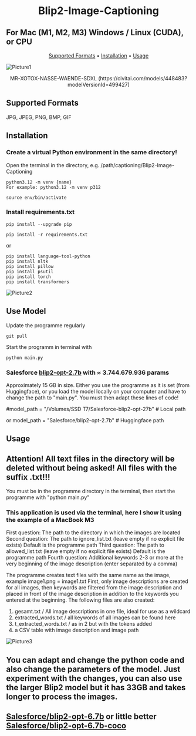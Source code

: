 <div align="center">
<h1> Blip2-Image-Captioning</h1>
</div>
<div><h2>For Mac (M1, M2, M3) Windows / Linux (CUDA), or CPU</h2> </div>
<div align="center">
  <p>
    <a href="#supported-formats">Supported Formats</a> •
    <a href="#installation">Installation</a> •
    <a href="#usage">Usage</a>
  </p>
</div>

![Picture1](https://image.civitai.com/xG1nkqKTMzGDvpLrqFT7WA/165788c5-17cf-4fa1-a6f3-b900a3a4e1ab/width=1440,quality=90/2024-05-21-201140_0_NIK.jpeg)
<p>
<div align="center">MR-XOTOX-NASSE-WAENDE-SDXL (https://civitai.com/models/448483?modelVersionId=499427)</div>
</p>

## Supported Formats
JPG, JPEG, PNG, BMP, GIF

## Installation

### Create a virtual Python environment in the same directory!
Open the terminal in the directory, e.g. /path/captioning/Blip2-Image-Captioning
```
python3.12 -m venv {name}
For example: python3.12 -m venv p312
```
```
source env/bin/activate
```
### Install requirements.txt
```
pip install --upgrade pip
```
```
pip install -r requirements.txt
```
or
```
pip install language-tool-python
pip install nltk
pip install pillow
pip install psutil
pip install torch
pip install transformers
```
![Picture2](https://creative-ai.der-zerfleischer.de/images/creativ/quer//2024-05-17-103401_109585519072628_barock.jpeg)
## Use Model
Update the programme regularly
```
git pull
```
Start the programm in terminal with
```
python main.py
```

### Salesforce [blip2-opt-2.7b](https://huggingface.co/Salesforce/blip2-opt-2.7b) with ≈ 3.744.679.936 params
Approximately 15 GB in size. Either you use the programme as it is set (from Huggingface), or you load the model locally on your computer and have to change the path to "main.py".
You must then adapt these lines of code!<p>
#model_path = "/Volumes/SSD T7/Salesforce-blip2-opt-27b" # Local path<p>
or
model_path = "Salesforce/blip2-opt-2.7b" # Huggingface path<p>

## Usage
<h2>Attention! All text files in the directory will be deleted without being asked! All files with the suffix .txt!!!</h2>

You must be in the programme directory in the terminal, then start the programme with "python main.py"

### This application is used via the terminal, here I show it using the example of a MacBook M3

First question: The path to the directory in which the images are located
Second question: The path to ignore_list.txt (leave empty if no explicit file exists) Default is the programme path
Third question: The path to allowed_list.txt (leave empty if no explicit file exists) Default is the programme path
Fourth question: Additional keywords 2-3 or more at the very beginning of the image description (enter separated by a comma)

The programme creates text files with the same name as the image, example image1.png = image1.txt
First, only image descriptions are created for all images, then keywords are filtered from the image description and placed in front of the image description in addition to the keywords you entered at the beginning.
The following files are also created:
1. gesamt.txt / All image descriptions in one file, ideal for use as a wildcard
2. extracted_words.txt / all keywords of all images can be found here
3. t_extracted_words.txt / as in 2 but with the tokens added
4. a CSV table with image description and image path

![Picture3](https://image.civitai.com/xG1nkqKTMzGDvpLrqFT7WA/fe8c5bfd-7887-4267-a344-a18189a41680/width=920,quality=90/2024-06-06-143307_305791123400292.jpeg)

## You can adapt and change the python code and also change the parameters of the model. Just experiment with the changes, you can also use the larger Blip2 model but it has 33GB and takes longer to process the images.
## [Salesforce/blip2-opt-6.7b](https://huggingface.co/Salesforce/blip2-opt-6.7b) or little better [Salesforce/blip2-opt-6.7b-coco](https://huggingface.co/Salesforce/blip2-opt-6.7b-coco)
